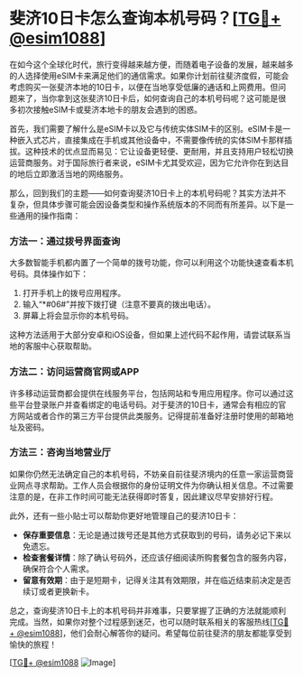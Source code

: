 # 斐济10日卡怎么查询本机号码？[[TG💪+ @esim1088](https://t.me/s/esim1088)]

在如今这个全球化时代，旅行变得越来越方便，而随着电子设备的发展，越来越多的人选择使用eSIM卡来满足他们的通信需求。如果你计划前往斐济度假，可能会考虑购买一张斐济本地的10日卡，以便在当地享受低廉的通话和上网费用。但问题来了，当你拿到这张斐济10日卡后，如何查询自己的本机号码呢？这可能是很多初次接触eSIM卡或斐济本地卡的朋友会遇到的困惑。

首先，我们需要了解什么是eSIM卡以及它与传统实体SIM卡的区别。eSIM卡是一种嵌入式芯片，直接集成在手机或其他设备中，不需要像传统的实体SIM卡那样插拔。这种技术的优点显而易见：它让设备更轻便、更耐用，并且支持用户轻松切换运营商服务。对于国际旅行者来说，eSIM卡尤其受欢迎，因为它允许你在到达目的地后立即激活当地的网络服务。

那么，回到我们的主题——如何查询斐济10日卡上的本机号码呢？其实方法并不复杂，但具体步骤可能会因设备类型和操作系统版本的不同而有所差异。以下是一些通用的操作指南：

### 方法一：通过拨号界面查询

大多数智能手机都内置了一个简单的拨号功能，你可以利用这个功能快速查看本机号码。具体操作如下：
1. 打开手机上的拨号应用程序。
2. 输入“*#06#”并按下拨打键（注意不要真的拨出电话）。
3. 屏幕上将会显示你的本机号码。

这种方法适用于大部分安卓和iOS设备，但如果上述代码不起作用，请尝试联系当地的客服中心获取帮助。

### 方法二：访问运营商官网或APP

许多移动运营商都会提供在线服务平台，包括网站和专用应用程序。你可以通过这些平台登录账户并查看绑定的电话号码。对于斐济的10日卡，通常会有相应的官方网站或者合作的第三方平台提供此类服务。记得提前准备好注册时使用的邮箱地址及密码。

### 方法三：咨询当地营业厅

如果你仍然无法确定自己的本机号码，不妨亲自前往斐济境内的任意一家运营商营业网点寻求帮助。工作人员会根据你的身份证明文件为你确认相关信息。不过需要注意的是，在非工作时间可能无法获得即时答复，因此建议尽早安排好行程。

此外，还有一些小贴士可以帮助你更好地管理自己的斐济10日卡：
- **保存重要信息**：无论是通过拨号还是其他方式获取到的号码，请务必记下来以免遗忘。
- **检查套餐详情**：除了确认号码外，还应该仔细阅读所购套餐包含的服务内容，确保符合个人需求。
- **留意有效期**：由于是短期卡，记得关注其有效期限，并在临近结束前决定是否续订或者更换新卡。

总之，查询斐济10日卡上的本机号码并非难事，只要掌握了正确的方法就能顺利完成。当然，如果你对整个过程感到迷茫，也可以随时联系相关的客服热线[[TG💪+ @esim1088](https://t.me/s/esim1088)]，他们会耐心解答你的疑问。希望每位前往斐济的朋友都能享受到愉快的旅程！

[[TG💪+ @esim1088](https://t.me/s/esim1088) ![Image](https://i.postimg.cc/4NQfJmqS/Snipaste-2025-05-13-00-14-12.png)]